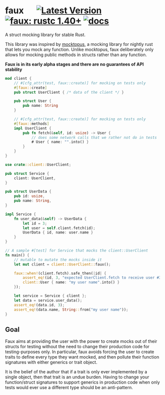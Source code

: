 # faux &emsp; [![Latest Version]][crates.io] [![faux: rustc 1.40+]][Rust 1.40] [![docs]][docs.rs]

[Latest Version]: https://img.shields.io/crates/v/faux.svg
[crates.io]: https://crates.io/crates/faux
[faux: rustc 1.40+]: https://img.shields.io/badge/faux-rustc_1.40+-blue.svg
[Rust 1.40]: https://blog.rust-lang.org/2019/12/19/Rust-1.40.0.html
[Latest Version]: https://img.shields.io/crates/v/faux.svg
[docs]: https://img.shields.io/badge/api-docs-blue.svg
[docs.rs]: https://docs.rs/faux/

A struct mocking library for stable Rust.

This library was inspired by [mocktopus], a mocking library for
nightly rust that lets you mock any function. Unlike mocktopus, faux
deliberately only allows for mocking public methods in structs rather
than any function.

**Faux is in its early alpha stages and there are no
guarantees of API stability**

```rust
mod client {
    // #[cfg_attr(test, faux::create)] for mocking on tests only
    #[faux::create]
    pub struct UserClient { /* data of the client */ }

    pub struct User {
        pub name: String
    }

    // #[cfg_attr(test, faux::create)] for mocking on tests only
    #[faux::methods]
    impl UserClient {
        pub fn fetch(&self, id: usize) -> User {
            // does some network calls that we rather not do in tests
            # User { name: "".into() }
        }
    }
}

use crate::client::UserClient;

pub struct Service {
    client: UserClient,
}

pub struct UserData {
    pub id: usize,
    pub name: String,
}

impl Service {
    fn user_data(&self) -> UserData {
        let id = 3;
        let user = self.client.fetch(id);
        UserData { id, name: user.name }
    }
}

// A sample #[test] for Service that mocks the client::UserClient
fn main() {
    // mutable to mutate the mocks inside it
    let mut client = client::UserClient::faux();

    faux::when!(client.fetch).safe_then(|id| {
	    assert_eq!(id, 3, "expected UserClient.fetch to receive user #3");
        client::User { name: "my user name".into() }
    });

    let service = Service { client };
    let data = service.user_data();
    assert_eq!(data.id, 3);
    assert_eq!(data.name, String::from("my user name"));
}
```

## Goal

Faux aims at providing the user with the power to create mocks out of
their structs for testing without the need to change their production
code for testing-purposes only. In particular, faux avoids forcing the
user to create traits to define every type they want mocked, and then
pollute their function signatures with either generics or trait
object.

It is the belief of the author that if a trait is only ever
implemented by a single object, then that trait is an undue
burden. Having to change your function/struct signatures to support
generics in production code when only tests would ever use a different
type should be an anti-pattern.

[mocktopus]: https://github.com/CodeSandwich/Mocktopus
